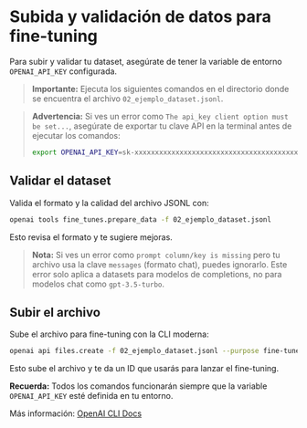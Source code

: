 # Subida y validación de datos para fine-tuning

Para subir y validar tu dataset, asegúrate de tener la variable de entorno `OPENAI_API_KEY` configurada.

> **Importante:** Ejecuta los siguientes comandos en el directorio donde se encuentra el archivo `02_ejemplo_dataset.jsonl`.

> **Advertencia:** Si ves un error como `The api_key client option must be set...`, asegúrate de exportar tu clave API en la terminal antes de ejecutar los comandos:
>
> ```bash
> export OPENAI_API_KEY=sk-xxxxxxxxxxxxxxxxxxxxxxxxxxxxxxxxxxxxxxxx
> ```

## Validar el dataset

Valida el formato y la calidad del archivo JSONL con:

```bash
openai tools fine_tunes.prepare_data -f 02_ejemplo_dataset.jsonl
```

Esto revisa el formato y te sugiere mejoras.

> **Nota:** Si ves un error como `prompt column/key is missing` pero tu archivo usa la clave `messages` (formato chat), puedes ignorarlo. Este error solo aplica a datasets para modelos de completions, no para modelos chat como `gpt-3.5-turbo`.

## Subir el archivo

Sube el archivo para fine-tuning con la CLI moderna:

```bash
openai api files.create -f 02_ejemplo_dataset.jsonl --purpose fine-tune
```

Esto sube el archivo y te da un ID que usarás para lanzar el fine-tuning.

**Recuerda:** Todos los comandos funcionarán siempre que la variable `OPENAI_API_KEY` esté definida en tu entorno.

Más información: [OpenAI CLI Docs](https://platform.openai.com/docs/guides/fine-tuning/cli) 